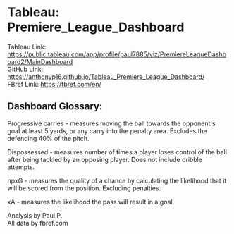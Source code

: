 # Tableau: Premiere_League_Dashboard <br>

Tableau Link: https://public.tableau.com/app/profile/paul7885/viz/PremiereLeagueDashboard2/MainDashboard <br>
GitHub Link: https://anthonyp16.github.io/Tableau_Premiere_League_Dashboard/ <br>
FBref Link: https://fbref.com/en/

## Dashboard Glossary: <br>

  Progressive carries - measures moving the ball towards the opponent's goal at least 5 yards, or any carry into the penalty area. Excludes the defending 40% of the pitch.

  Dispossessed - measures number of times a player loses control of the ball after being tackled by an opposing player. Does not include dribble attempts.

  npxG - measures the quality of a chance by calculating the likelihood that it will be scored from the position. Excluding penalties.

  xA - measures the likelihood the pass will result in a goal.
  

Analysis by Paul P. <br>
All data by fbref.com
